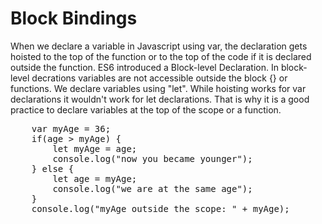 <h1>Block Bindings</h1>

When we declare a variable in Javascript using var, the declaration gets hoisted to the top of the function or to the top of the code if it is declared outside the function. ES6 introduced a Block-level Declaration. In block-level decrations variables are not accessible outside the block {} or functions. We declare variables using "let". While hoisting works for var declarations it wouldn't work for let declarations. That is why it is a good practice to declare variables at the top of the scope or a function.
<pre>
	var myAge = 36;
	if(age > myAge) {
		let myAge = age;
		console.log("now you became younger");
	} else {
		let age = myAge;
		console.log("we are at the same age");
	}
	console.log("myAge outside the scope: " + myAge);
</pre>